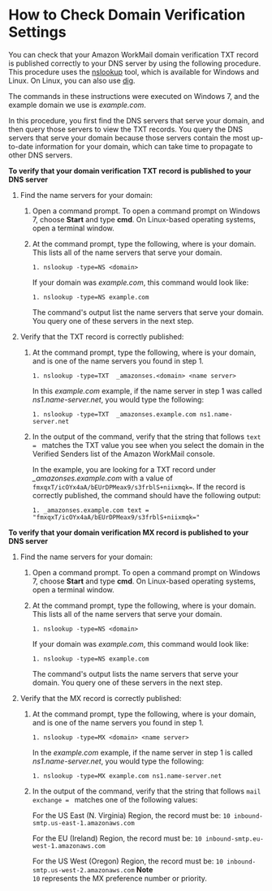# How to Check Domain Verification Settings<a name="domain-verification-check-dns"></a>

You can check that your Amazon WorkMail domain verification TXT record is published correctly to your DNS server by using the following procedure\. This procedure uses the [nslookup](http://en.wikipedia.org/wiki/Nslookup) tool, which is available for Windows and Linux\. On Linux, you can also use [dig](http://en.wikipedia.org/wiki/Dig_(command))\.

The commands in these instructions were executed on Windows 7, and the example domain we use is *example\.com*\.

In this procedure, you first find the DNS servers that serve your domain, and then query those servers to view the TXT records\. You query the DNS servers that serve your domain because those servers contain the most up\-to\-date information for your domain, which can take time to propagate to other DNS servers\.

**To verify that your domain verification TXT record is published to your DNS server**

1. Find the name servers for your domain:

   1. Open a command prompt\. To open a command prompt on Windows 7, choose **Start** and type **cmd**\. On Linux\-based operating systems, open a terminal window\.

   1. At the command prompt, type the following, where *<domain>* is your domain\. This lists all of the name servers that serve your domain\. 

      ```
      1. nslookup -type=NS <domain>
      ```

      If your domain was *example\.com*, this command would look like:

      ```
      1. nslookup -type=NS example.com
      ```

      The command's output list the name servers that serve your domain\. You query one of these servers in the next step\.

1. Verify that the TXT record is correctly published:

   1. At the command prompt, type the following, where *<domain>* is your domain, and *<name server>* is one of the name servers you found in step 1\.

      ```
      1. nslookup -type=TXT  _amazonses.<domain> <name server>
      ```

      In this *example\.com* example, if the name server in step 1 was called *ns1\.name\-server\.net*, you would type the following:

      ```
      1. nslookup -type=TXT  _amazonses.example.com ns1.name-server.net
      ```

   1. In the output of the command, verify that the string that follows `text = ` matches the TXT value you see when you select the domain in the Verified Senders list of the Amazon WorkMail console\. 

      In the example, you are looking for a TXT record under *\_amazonses\.example\.com* with a value of `fmxqxT/icOYx4aA/bEUrDPMeax9/s3frblS+niixmqk=`\. If the record is correctly published, the command should have the following output:

      ```
      1. _amazonses.example.com text = "fmxqxT/icOYx4aA/bEUrDPMeax9/s3frblS+niixmqk="
      ```

**To verify that your domain verification MX record is published to your DNS server**

1. Find the name servers for your domain:

   1. Open a command prompt\. To open a command prompt on Windows 7, choose **Start** and type **cmd**\. On Linux\-based operating systems, open a terminal window\.

   1. At the command prompt, type the following, where *<domain>* is your domain\. This lists all of the name servers that serve your domain\. 

      ```
      1. nslookup -type=NS <domain>
      ```

      If your domain was *example\.com*, this command would look like:

      ```
      1. nslookup -type=NS example.com
      ```

      The command's output lists the name servers that serve your domain\. You query one of these servers in the next step\.

1. Verify that the MX record is correctly published:

   1. At the command prompt, type the following, where *<domain>* is your domain, and *<name server>* is one of the name servers you found in step 1\.

      ```
      1. nslookup -type=MX <domain> <name server>
      ```

      In the *example\.com* example, if the name server in step 1 is called *ns1\.name\-server\.net*, you would type the following:

      ```
      1. nslookup -type=MX example.com ns1.name-server.net
      ```

   1. In the output of the command, verify that the string that follows `mail exchange = ` matches one of the following values: 

      For the US East \(N\. Virginia\) Region, the record must be: `10 inbound-smtp.us-east-1.amazonaws.com`

      For the EU \(Ireland\) Region, the record must be: `10 inbound-smtp.eu-west-1.amazonaws.com`

      For the US West \(Oregon\) Region, the record must be: `10 inbound-smtp.us-west-2.amazonaws.com`
**Note**  
`10` represents the MX preference number or priority\.
